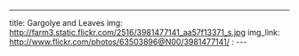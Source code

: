 ---
title: Gargolye and Leaves 
img: http://farm3.static.flickr.com/2516/3981477141_aa57f13371_s.jpg 
img_link: http://www.flickr.com/photos/63503896@N00/3981477141/ 
: --- 
